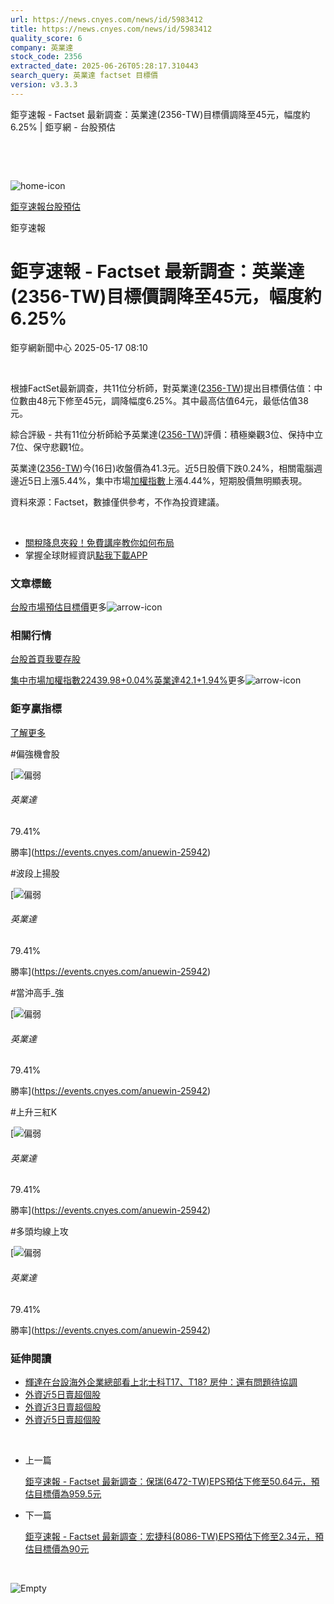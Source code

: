 ```yaml
---
url: https://news.cnyes.com/news/id/5983412
title: https://news.cnyes.com/news/id/5983412
quality_score: 6
company: 英業達
stock_code: 2356
extracted_date: 2025-06-26T05:28:17.310443
search_query: 英業達 factset 目標價
version: v3.3.3
---
```


鉅亨速報 - Factset 最新調查：英業達(2356-TW)目標價調降至45元，幅度約6.25% | 鉅亨網 - 台股預估

‌

‌

![home-icon](/assets/icons/breadCrumb/symbol-icon-home.svg)

[鉅亨速報](/news/cat/anue_live)[台股預估](/news/cat/tw_forecast)

鉅亨速報

# 鉅亨速報 - Factset 最新調查：英業達(2356-TW)目標價調降至45元，幅度約6.25%

鉅亨網新聞中心 2025-05-17 08:10

‌

根據FactSet最新調查，共11位分析師，對英業達([2356-TW](https://www.cnyes.com/twstock/2356))提出目標價估值：中位數由48元下修至45元，調降幅度6.25%。其中最高估值64元，最低估值38元。

綜合評級 - 共有11位分析師給予英業達([2356-TW](https://www.cnyes.com/twstock/2356))評價：積極樂觀3位、保持中立7位、保守悲觀1位。

英業達([2356-TW](https://www.cnyes.com/twstock/2356))今(16日)收盤價為41.3元。近5日股價下跌0.24%，相關電腦週邊近5日上漲5.44%，集中市場[加權指數](https://invest.cnyes.com/index/TWS/TSE01)上漲4.44%，短期股價無明顯表現。

資料來源：Factset，數據僅供參考，不作為投資建議。

‌

* [關稅降息夾殺！免費講座教你如何布局](https://www.rsc.com.tw/Cnyes_RSC/SeminarBooking2025InvestmentOutlook.aspx?utm_source=anue&utm_medium=usstocks_end)
* 掌握全球財經資訊[點我下載APP](http://www.cnyes.com/app/?utm_source=mweb&utm_medium=HamMenuBanner&utm_campaign=fixed&utm_content=entr)

### 文章標籤

[台股](https://news.cnyes.com/tag/台股 "台股")[市場預估](https://news.cnyes.com/tag/市場預估 "市場預估")[目標價](https://news.cnyes.com/tag/目標價 "目標價")更多![arrow-icon](/assets/icons/arrows/arrow-down.svg)

### 相關行情

[台股首頁](https://www.cnyes.com/twstock)[我要存股](https://supr.link/8OHaU)

[集中市場加權指數22439.98+0.04%](https://invest.cnyes.com/index/TWS/TSE01)[英業達42.1+1.94%](https://www.cnyes.com/twstock/2356)更多![arrow-icon](/assets/icons/arrows/arrow-down.svg)

### 鉅亨贏指標

[了解更多](https://events.cnyes.com/anuewin-25942)

#偏強機會股

[![偏弱](/assets/icons/win-indicator/short.svg)

###### 英業達

79.41%

勝率](https://events.cnyes.com/anuewin-25942)

#波段上揚股

[![偏弱](/assets/icons/win-indicator/short.svg)

###### 英業達

79.41%

勝率](https://events.cnyes.com/anuewin-25942)

#當沖高手\_強

[![偏弱](/assets/icons/win-indicator/short.svg)

###### 英業達

79.41%

勝率](https://events.cnyes.com/anuewin-25942)

#上升三紅K

[![偏弱](/assets/icons/win-indicator/short.svg)

###### 英業達

79.41%

勝率](https://events.cnyes.com/anuewin-25942)

#多頭均線上攻

[![偏弱](/assets/icons/win-indicator/short.svg)

###### 英業達

79.41%

勝率](https://events.cnyes.com/anuewin-25942)

### 延伸閱讀

* [輝達在台設海外企業總部看上北士科T17、T18? 房仲：還有問題待協調](/news/id/5982981)
* [外資近5日賣超個股](/news/id/5981972)
* [外資近3日賣超個股](/news/id/5981968)
* [外資近5日賣超個股](/news/id/5980333)

‌

* 上一篇

  [鉅亨速報 - Factset 最新調查：保瑞(6472-TW)EPS預估下修至50.64元，預估目標價為959.5元](/news/id/5984030)
* 下一篇

  [鉅亨速報 - Factset 最新調查：宏捷科(8086-TW)EPS預估下修至2.34元，預估目標價為90元](/news/id/5983199)

‌

![Empty](/assets/icons/skeleton/empty-image.svg)

‌